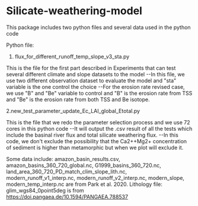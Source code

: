 # Silicate-weathering-model
This package includes two python files and several data used in the python code

Python file:
1. flux_for_different_runoff_temp_slope_v3_sta.py

This is the file for the first part described in Experiments that can test several different climate and slope datasets to the model
--In this file, we use two different observation dataset to evaluate the model and "sta" variable is the one control the choice
--For the erosion rate revised case, we use "B" and "Be" variable to control and "B" is the erosion rate from TSS and "Be" is the erosion rate from both TSS and Be isotope.

2.new_test_parameter_update_Ec_LAI_global_Etotal.py

This is the file that we redo the parameter selection process and we use 72 cores in this python code
--It will output the .csv result of all the tests which include the basinal river flux and total silicate weathering flux.
--In this code, we don't exclude the possibility that the Ca2++Mg2+ concentration of sediment is higher than metamorphic but when we plot will exclude it.

Some data include: amazon_basin_results.csv, amazon_basins_360_720_global.nc, G1999_basins_360_720.nc, land_area_360_720_PD_match_clim_slope_lith.nc, modern_runoff_v1_interp.nc, modern_runoff_v2_interp.nc, modern_slope, modern_temp_interp.nc 
are from Park et al. 2020.
Lithology file: glim_wgs84_0point5deg is from https://doi.pangaea.de/10.1594/PANGAEA.788537
